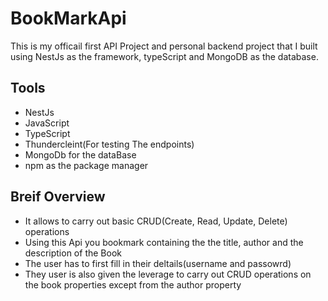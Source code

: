 #                                                                        BookMarkApi
This is my officail first API Project and personal backend project that I built using NestJs as the framework, typeScript and MongoDB as the database.
## Tools
- NestJs
- JavaScript
- TypeScript
- Thundercleint(For testing The endpoints)
- MongoDb for the dataBase
- npm as the package manager

## Breif Overview
- It allows to carry out basic CRUD(Create, Read, Update, Delete) operations
-  Using this Api you  bookmark containing the the title, author and the description of the Book
-  The user has to first fill in their deltails(username and passowrd)
-  They user is also given the leverage to carry out CRUD operations on the book properties except from the author property
  
  

